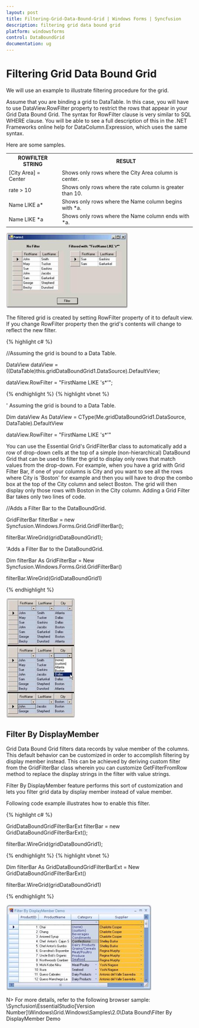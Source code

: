 ```yaml
---
layout: post
title: Filtering-Grid-Data-Bound-Grid | Windows Forms | Syncfusion
description: filtering grid data bound grid
platform: windowsforms
control: DataBoundGrid
documentation: ug
---
```


# Filtering Grid Data Bound Grid

We will use an example to illustrate filtering procedure for the grid.

Assume that you are binding a grid to DataTable. In this case, you will have to use DataView.RowFilter property to restrict the rows that appear in your Grid Data Bound Grid. The syntax for RowFilter clause is very similar to SQL WHERE clause. You will be able to see a full description of this in the .NET Frameworks online help for DataColumn.Expression, which uses the same syntax. 

Here are some samples.



<table>
<tr>
<th>
ROWFILTER STRING</th><th>
RESULT</th></tr>
<tr>
<td>
[City Area] = Center</td><td>
Shows only rows where the City Area column is center.</td></tr>
<tr>
<td>
rate > 10</td><td>
Shows only rows where the rate column is greater than 10.</td></tr>
<tr>
<td>
Name LIKE a*</td><td>
Shows only rows where the Name column begins with *a.</td></tr>
<tr>
<td>
Name LIKE *a</td><td>
Shows only rows where the Name column ends with *a.</td></tr>
</table>

![](Filtering-Grid-Data-Bound-Grid_images/Filtering-Grid-Data-Bound-Grid_img1.jpeg)





The filtered grid is created by setting RowFilter property of it to default view. If you change RowFilter property then the grid's contents will change to reflect the new filter. 



{% highlight c# %}

//Assuming the grid is bound to a Data Table.

DataView dataView = ((DataTable)this.gridDataBoundGrid1.DataSource).DefaultView;

dataView.RowFilter = "FirstName LIKE 's*'";


{% endhighlight  %}
{% highlight vbnet %}




' Assuming the grid is bound to a Data Table.

Dim dataView As DataView = CType(Me.gridDataBoundGrid1.DataSource, DataTable).DefaultView

dataView.RowFilter = "FirstName LIKE 's*'"

You can use the Essential Grid's GridFilterBar class to automatically add a row of drop-down cells at the top of a simple (non-hierarchical) DataBound Grid that can be used to filter the grid to display only rows that match values from the drop-down. For example, when you have a grid with Grid Filter Bar, if one of your columns is City and you want to see all the rows where City is 'Boston' for example and then you will have to drop the combo box at the top of the City column and select Boston. The grid will then display only those rows with Boston in the City column. Adding a Grid Filter Bar takes only two lines of code. 





//Adds a Filter Bar to the DataBoundGrid.

GridFilterBar filterBar = new Syncfusion.Windows.Forms.Grid.GridFilterBar();

filterBar.WireGrid(gridDataBoundGrid1);







'Adds a Filter Bar to the DataBoundGrid.

Dim filterBar As GridFilterBar = New Syncfusion.Windows.Forms.Grid.GridFilterBar()

filterBar.WireGrid(GridDataBoundGrid1)


{% endhighlight  %}

![](Filtering-Grid-Data-Bound-Grid_images/Filtering-Grid-Data-Bound-Grid_img2.jpeg)



## Filter By DisplayMember

Grid Data Bound Grid filters data records by value member of the columns. This default behavior can be customized in order to accomplish filtering by display member instead. This can be achieved by deriving custom filter from the GridFilterBar class wherein you can customize GetFilterFromRow method to replace the display strings in the filter with value strings.

Filter By DisplayMember feature performs this sort of customization and lets you filter grid data by display member instead of value member. 

Following code example illustrates how to enable this filter.



{% highlight c# %}

GridDataBoundGridFilterBarExt filterBar = new GridDataBoundGridFilterBarExt();

filterBar.WireGrid(gridDataBoundGrid1);



{% endhighlight  %}
{% highlight vbnet %}



Dim filterBar As GridDataBoundGridFilterBarExt = New GridDataBoundGridFilterBarExt()

filterBar.WireGrid(gridDataBoundGrid1)

{% endhighlight  %}

![](Filtering-Grid-Data-Bound-Grid_images/Filtering-Grid-Data-Bound-Grid_img3.jpeg) 



N> For more details, refer to the following browser sample:
   <Install Location>\Syncfusion\EssentialStudio\[Version Number]\Windows\Grid.Windows\Samples\2.0\Data Bound\Filter By DisplayMember Demo

